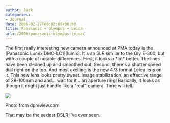 ```yaml
---
author: Jack
categories:
- Journal
date: 2006-02-27T00:02:05+00:00
title: Panasonic + Olympus + Leica
url: /2006/panasonic-olympus-leica/
---
```


The first really interesting new camera announced at PMA today is the \[Panasonic Lumix DMC-LC1\]\[lumix\]. It's an SLR similar to the Oly E-300, but with a couple of notable differences. First, it looks a \*lot\* better. The lines have been cleaned up and smoothed out. Second, there's a shutter speed dial right on the top. And most exciting is the new 4/3 format Leica lens on it. This new lens looks pretty sweet. Image stabilization, an effective range of 28-100mm and and&#8230; wait for it&#8230; an aperture ring! Basically, it looks as though it might just handle like a "real" camera. Time will tell. 


![][1] 

<div>
  Photo from dpreview.com
</div>

That may be the sexiest DSLR I've ever seen. 

[lumix]: <http://panasonic.co.jp/pavc/global/lumix/>

 [1]: /files/dmcl1.jpg